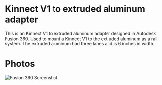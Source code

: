 # Kinnect V1 to extruded aluminum adapter
This is an Kinnect V1 to extruded aluminum adapter designed in Autodesk Fusion 360. Used to mount a Kinnect V1 to the extruded aluminum as a rail system. The extruded aluminum had three lanes and is 6 inches in width.

# Photos
![Fusion 360 Screenshot](url "photos/FusionScreenshot1.png")
